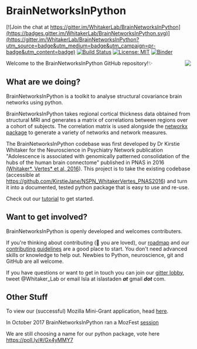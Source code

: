 # BrainNetworksInPython &nbsp;
[![Join the chat at https://gitter.im/WhitakerLab/BrainNetworksInPython](https://badges.gitter.im/WhitakerLab/BrainNetworksInPython.svg)](https://gitter.im/WhitakerLab/BrainNetworksInPython?utm_source=badge&utm_medium=badge&utm_campaign=pr-badge&utm_content=badge) [![Build Status](https://travis-ci.org/WhitakerLab/BrainNetworksInPython.svg?branch=master)](https://travis-ci.org/WhitakerLab/BrainNetworksInPython)
[![License: MIT](https://img.shields.io/badge/License-MIT-yellow.svg)](https://github.com/WhitakerLab/BrainNetworksInPython/blob/master/LICENSE)
[![Binder](https://mybinder.org/badge.svg)](https://mybinder.org/v2/gh/WhitakerLab/BrainNetworksInPython/master)

Welcome to the BrainNetworksInPython GitHub repository!:sparkles: <img align="right" src="https://media.giphy.com/media/3ohhwwL4kj5z1Id6uI/giphy.gif">





## What are we doing?
BrainNetworksInPython is a toolkit to analyse structural covariance brain networks using python.  

BrainNetworksInPython takes regional cortical thickness data obtained from structural MRI and generates a matrix of correlations between regions over a cohort of subjects. The correlation matrix is used alongside the [networkx package](https://networkx.github.io/) to generate a variety of networks and network measures.

The BrainNetworksInPython codebase was first developed by Dr Kirstie Whitaker for the Neuroscience in Psychiatry Network publication "Adolescence is associated with genomically patterned consolidation of the hubs of the human brain connectome" published in PNAS in 2016 [(Whitaker*, Vertes* et al, 2016](http://dx.doi.org/10.1073/pnas.1601745113)). This project is to take the existing codebase (accessible at https://github.com/KirstieJane/NSPN_WhitakerVertes_PNAS2016) and turn it into a documented, tested python package that is easy to use and re-use.

Check out our [tutorial](jupyter_demo.ipynb) to get started.

## Want to get involved?
BrainNetworksInPython is openly developed and welcomes contributers.

If you're thinking about contributing (:green_heart: you are loved), our [roadmap](https://github.com/WhitakerLab/BrainNetworksInPython/issues/12) and our [contributing guidelines](https://github.com/WhitakerLab/BrainNetworksInPython/blob/master/CONTRIBUTING.md) are a good place to start. You don't need advanced skills or knowledge to help out. Newbies to Python, neuroscience, git and GitHub are all welcome.

If you have questions or want to get in touch you can join our [gitter lobby](https://gitter.im/WhitakerLab/BrainNetworksInPython?utm_source=badge&utm_medium=badge&utm_campaign=pr-badge&utm_content=badge), tweet @Whitaker\_Lab or email Isla at islastaden __*at*__ gmail __*dot*__ com.

## Other Stuff

To view our (successful) Mozilla Mini-Grant application, head [here](https://github.com/WhitakerLab/WhitakerLabProjectManagement/blob/master/FUNDING_APPLICATIONS/MozillaScienceLabMiniGrant_June2017.md).

In October 2017 BrainNetworksInPython ran a MozFest [session](https://github.com/MozillaFoundation/mozfest-program-2017/issues/724)

We are still choosing a name for our python package, vote here https://poll.ly/#/Gx4yMMY7
